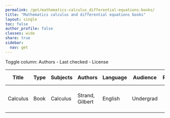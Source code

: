 ```yaml
---
permalink: /get/mathematics-calculus_differential-equations-books/
title: "Mathematics calculus and differential equations books"
layout: single
toc: false
author_profile: false
classes: wide
share: true
sidebar:
  nav: get
---
```


<div>
Toggle column: <a class="toggle-vis" data-column="3">Authors</a> - <a class="toggle-vis" data-column="8">Last checked</a> - <a class="toggle-vis" data-column="9">License</a>
</div><table class="display">
<thead>
<tr>
    <th>Title</th>
    <th>Type</th>
    <th>Subjects</th>
    <th>Authors</th>
    <th>Language</th>
    <th>Audience</th>
    <th>Reviews</th>
    <th>URLs</th>
    <th>Last checked</th>
    <th>License</th>
</tr>
</thead>
<tbody>
<tr>
    <td>Calculus</td>
    <td>Book</td>
    <td>Calculus</td>
    <td>Strand, Gilbert</td>
    <td>English</td>
    <td>Undergrad</td>
    <td></td>
    <td><a href="https://ocw.mit.edu/courses/res-18-001-calculus-fall-2023/mitres_18_001_f17_full_book.pdf" target="_blank" class="btn btn--primary">PDF</a><br><a href="https://ocw.mit.edu/courses/res-18-001-calculus-fall-2023/" target="_blank" class="btn btn--info">Site</a></td>
    <td>2023-11-19</td>
    <td>CC BY-NC-SA 4.0 DEED</td>
</tr>
<tfoot>
<tr>
    <td></td>
    <td></td>
    <td></td>
    <td></td>
    <td></td>
    <td></td>
    <td></td>
    <td></td>
    <td></td>
    <td></td>
</tr>
</tfoot>
</table>
